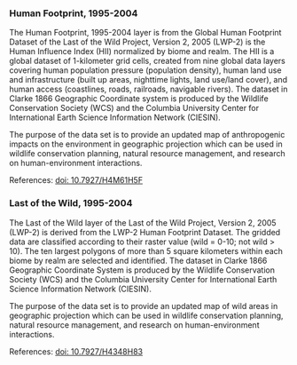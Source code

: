 ### Human Footprint, 1995-2004
The Human Footprint, 1995-2004 layer is from the Global Human Footprint Dataset of the Last of the Wild Project, Version 2, 2005 (LWP-2) is the Human Influence Index (HII) normalized by biome and realm. The HII is a global dataset of 1-kilometer grid cells, created from nine global data layers covering human population pressure (population density), human land use and infrastructure (built up areas, nighttime lights, land use/land cover), and human access (coastlines, roads, railroads, navigable rivers). The dataset in Clarke 1866 Geographic Coordinate system is produced by the Wildlife Conservation Society (WCS) and the Columbia University Center for International Earth Science Information Network (CIESIN).

The purpose of the data set is to provide an updated map of anthropogenic impacts on the environment in geographic projection which can be used in wildlife conservation planning, natural resource management, and research on human-environment interactions.

References: [doi: 10.7927/H4M61H5F](https://dx.doi.org/10.7927/H4M61H5F)

### Last of the Wild, 1995-2004
The Last of the Wild layer of the Last of the Wild Project, Version 2, 2005 (LWP-2) is derived from the LWP-2 Human Footprint Dataset. The gridded data are classified according to their raster value (wild = 0-10; not wild > 10). The ten largest polygons of more than 5 square kilometers within each biome by realm are selected and identified. The dataset in Clarke 1866 Geographic Coordinate System is produced by the Wildlife Conservation Society (WCS) and the Columbia University Center for International Earth Science Information Network (CIESIN).

The purpose of the data set is to provide an updated map of wild areas in geographic projection which can be used in wildlife conservation planning, natural resource management, and research on human-environment interactions.

References: [doi: 10.7927/H4348H83](https://dx.doi.org/10.7927/H4348H83)
